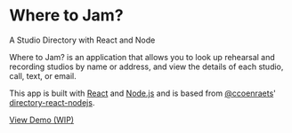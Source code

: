 # Where to Jam?

A Studio Directory with React and Node

Where to Jam? is an application that allows you to look up rehearsal and recording studios by name or address, and view the details of each studio,
call, text, or email.

This app is built with [React](http://facebook.github.io/react/) and [Node.js](https://nodejs.org/en/) and is based from [@ccoenraets](https://github.com/ccoenraets)' [directory-react-nodejs](https://github.com/ccoenraets/directory-react-nodejs).

[View Demo (WIP)](https://wheretojam.herokuapp.com/)
